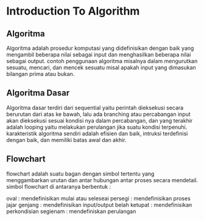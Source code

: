 # Introduction To Algorithm

## Algoritma
Algoritma adalah prosedur komputasi yang didefinisikan dengan baik yang mengambil beberapa nilai sebagai input dan menghasilkan beberapa nilai sebagai output. contoh penggunaan algoritma misalnya dalam mengurutkan sesuatu, mencari, dan mencek sesuatu misal apakah input yang dimasukan bilangan prima atau bukan.

## Algoritma Dasar
Algoritma dasar terdiri dari sequential yaitu perintah dieksekusi secara berurutan dari atas ke bawah, lalu ada branching atau percabangan input akan dieksekusi sesuai kondisi nya dalam percabangan, dan yang terakhir adalah looping yaitu melakukan perulangan jika suatu kondisi terpenuhi. karakteristik algoritma sendiri adalah efisien dan baik, intruksi terdefinisi dengan baik, dan memiliki batas awal dan akhir.

## Flowchart
flowchart adalah suatu bagan dengan simbol tertentu yang menggambarkan urutan dan antar hubungan antar proses secara mendetail. simbol flowchart di antaranya berbentuk :

oval : mendefinisikan mulai atau seleseai
persegi : mendefinisikan proses
jajar genjang : mendefinisikan input/output
belah ketupat : mendefinisikan perkondisian
segienam : mendefiniskan perulangan